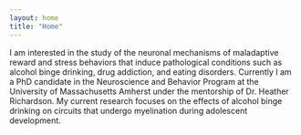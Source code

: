 ```yaml
---
layout: home
title: "Home"
---
```


I am interested in the study of the neuronal mechanisms of maladaptive reward and stress behaviors that induce pathological conditions such as alcohol binge drinking, drug addiction, and eating disorders. Currently I am a PhD candidate in the Neuroscience and Behavior Program at the University of Massachusetts Amherst under the mentorship of Dr. Heather Richardson. My current research focuses on the effects of alcohol binge drinking on circuits that undergo myelination during adolescent development. 